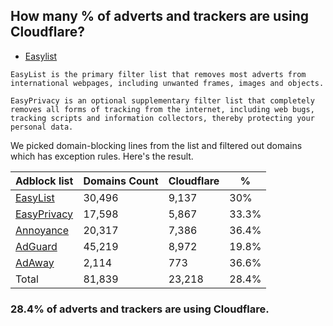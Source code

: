 ## How many % of adverts and trackers are using Cloudflare?


- [Easylist](https://web.archive.org/web/20210516110248/https://easylist.to/)
```
EasyList is the primary filter list that removes most adverts from international webpages, including unwanted frames, images and objects.

EasyPrivacy is an optional supplementary filter list that completely removes all forms of tracking from the internet, including web bugs, tracking scripts and information collectors, thereby protecting your personal data.
```


We picked domain-blocking lines from the list and filtered out domains which has exception rules.
Here's the result.


| Adblock list | Domains Count | Cloudflare | % |
| --- | --- | --- | --- |
| [EasyList](https://easylist.to/easylist/easylist.txt) | 30,496 | 9,137 | 30% |
| [EasyPrivacy](https://easylist.to/easylist/easyprivacy.txt) | 17,598 | 5,867 | 33.3% |
| [Annoyance](https://secure.fanboy.co.nz/fanboy-annoyance.txt) | 20,317 | 7,386 | 36.4% |
| [AdGuard](https://adguardteam.github.io/AdGuardSDNSFilter/Filters/filter.txt) | 45,219 | 8,972 | 19.8% |
| [AdAway](https://raw.githubusercontent.com/AdAway/adaway.github.io/master/hosts.txt) | 2,114 | 773 | 36.6% |
| Total | 81,839 | 23,218 | 28.4% |


### 28.4% of adverts and trackers are using Cloudflare.